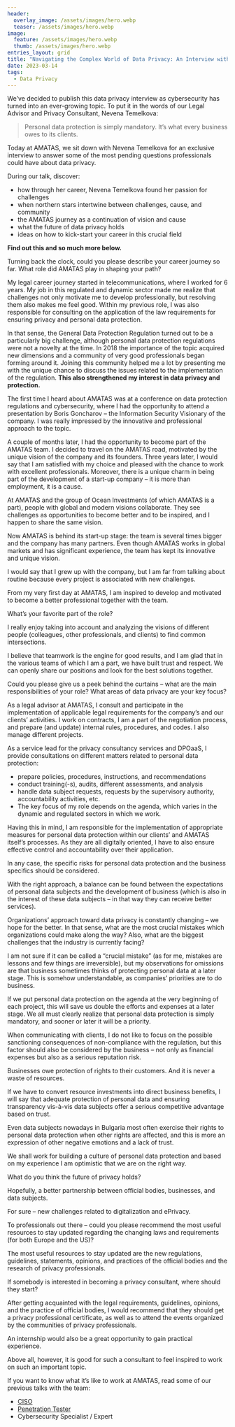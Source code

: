 ```yaml
---
header:
  overlay_image: /assets/images/hero.webp
  teaser: /assets/images/hero.webp
image:
  feature: /assets/images/hero.webp
  thumb: /assets/images/hero.webp
entries_layout: grid
title: "Navigating the Complex World of Data Privacy: An Interview with a Legal Advisor"
date: 2023-03-14
tags:
  - Data Privacy
---
```


We’ve decided to publish this data privacy interview as cybersecurity has turned into an ever-growing topic. To put it in the words of our Legal Advisor and Privacy Consultant, Nevena Temelkova: 

> Personal data protection is simply mandatory. It’s what every business owes to its clients.

Today at AMATAS, we sit down with Nevena Temelkova for an exclusive interview to answer some of the most pending questions professionals could have about data privacy. 

During our talk, discover:

 - how through her career, Nevena Temelkova found her passion for challenges  
 - when northern stars intertwine between challenges, cause, and community 
 - the AMATAS journey as a continuation of vision and cause 
 - what the future of data privacy holds 
 - ideas on how to kick-start your career in this crucial field 

**Find out this and so much more below.** 

Turning back the clock, could you please describe your career journey so far. What role did AMATAS play in shaping your path? 

My legal career journey started in telecommunications, where I worked for 6 years. My job in this regulated and dynamic sector made me realize that challenges not only motivate me to develop professionally, but resolving them also makes me feel good. Within my previous role, I was also responsible for consulting on the application of the law requirements for ensuring privacy and personal data protection.  

In that sense, the General Data Protection Regulation turned out to be a particularly big challenge, although personal data protection regulations were not a novelty at the time. In 2018 the importance of the topic acquired new dimensions and a community of very good professionals began forming around it. Joining this community helped me a lot by presenting me with the unique chance to discuss the issues related to the implementation of the regulation. **This also strengthened my interest in data privacy and protection.**

The first time I heard about AMATAS was at a conference on data protection regulations and cybersecurity, where I had the opportunity to attend a presentation by Boris Goncharov – the Information Security Visionary of the company. I was really impressed by the innovative and professional approach to the topic.  

A couple of months later, I had the opportunity to become part of the AMATAS team. I decided to travel on the AMATAS road, motivated by the unique vision of the company and its founders. Three years later, I would say that I am satisfied with my choice and pleased with the chance to work with excellent professionals. Moreover, there is a unique charm in being part of the development of a start-up company – it is more than employment, it is a cause.  

At AMATAS and the group of Ocean Investments (of which AMATAS is a part), people with global and modern visions collaborate. They see challenges as opportunities to become better and to be inspired, and I happen to share the same vision. 

Now AMATAS is behind its start-up stage: the team is several times bigger and the company has many partners. Even though AMATAS works in global markets and has significant experience, the team has kept its innovative and unique vision. 

I would say that I grew up with the company, but I am far from talking about routine because every project is associated with new challenges.  

From my very first day at AMATAS, I am inspired to develop and motivated to become a better professional together with the team. 

What’s your favorite part of the role? 

I really enjoy taking into account and analyzing the visions of different people (colleagues, other professionals, and clients) to find common intersections.  

I believe that teamwork is the engine for good results, and I am glad that in the various teams of which I am a part, we have built trust and respect. We can openly share our positions and look for the best solutions together. 

Could you please give us a peek behind the curtains – what are the main responsibilities of your role? What areas of data privacy are your key focus? 

As a legal advisor at AMATAS, I consult and participate in the implementation of applicable legal requirements for the company’s and our clients’ activities. I work on contracts, I am a part of the negotiation process, and prepare (and update) internal rules, procedures, and codes. I also manage different projects. 

As a service lead for the privacy consultancy services and DPOaaS, I provide consultations on different matters related to personal data protection:  

 - prepare policies, procedures, instructions, and recommendations 
 - conduct training(-s), audits, different assessments, and analysis 
 - handle data subject requests, requests by the supervisory authority, accountability activities, etc.  
 - The key focus of my role depends on the agenda, which varies in the dynamic and regulated sectors in which we work.  

Having this in mind, I am responsible for the implementation of appropriate measures for personal data protection within our clients’ and AMATAS itself’s processes. As they are all digitally oriented, I have to also ensure effective control and accountability over their application. 

In any case, the specific risks for personal data protection and the business specifics should be considered.  

With the right approach, a balance can be found between the expectations of personal data subjects and the development of business (which is also in the interest of these data subjects – in that way they can receive better services).  

Organizations’ approach toward data privacy is constantly changing – we hope for the better. In that sense, what are the most crucial mistakes which organizations could make along the way? Also, what are the biggest challenges that the industry is currently facing? 

I am not sure if it can be called a “crucial mistake” (as for me, mistakes are lessons and few things are irreversible), but my observations for omissions are that business sometimes thinks of protecting personal data at a later stage. This is somehow understandable, as companies’ priorities are to do business.  

If we put personal data protection on the agenda at the very beginning of each project, this will save us double the efforts and expenses at a later stage. We all must clearly realize that personal data protection is simply mandatory, and sooner or later it will be a priority.  

When communicating with clients, I do not like to focus on the possible sanctioning consequences of non-compliance with the regulation, but this factor should also be considered by the business – not only as financial expenses but also as a serious reputation risk.  

Businesses owe protection of rights to their customers. And it is never a waste of resources.  

If we have to convert resource investments into direct business benefits, I will say that adequate protection of personal data and ensuring transparency vis-à-vis data subjects offer a serious competitive advantage based on trust.  

Even data subjects nowadays in Bulgaria most often exercise their rights to personal data protection when other rights are affected, and this is more an expression of other negative emotions and a lack of trust.  

We shall work for building a culture of personal data protection and based on my experience I am optimistic that we are on the right way. 

What do you think the future of privacy holds? 

Hopefully, a better partnership between official bodies, businesses, and data subjects.  

For sure – new challenges related to digitalization and ePrivacy. 

To professionals out there – could you please recommend the most useful resources to stay updated regarding the changing laws and requirements (for both Europe and the US)? 

The most useful resources to stay updated are the new regulations, guidelines, statements, opinions, and practices of the official bodies and the research of privacy professionals. 

If somebody is interested in becoming a privacy consultant, where should they start?  

Аfter getting acquainted with the legal requirements, guidelines, opinions, and the practice of official bodies, I would recommend that they should get a privacy professional certificate, as well as to attend the events organized by the communities of privacy professionals.  

An internship would also be a great opportunity to gain practical experience.  

Above all, however, it is good for such a consultant to feel inspired to work on such an important topic. 

If you want to know what it’s like to work at AMATAS, read some of our previous talks with the team: 

 - [CISO](https://amatas.com/news/ciso-insights-leading-by-example-team-culture-information-security-part-1/)
 - [Penetration Tester](https://amatas.com/news/cyber-security-careers-what-is-it-like-to-be-a-penetration-tester/)
 - Cybersecurity Specialist / Expert